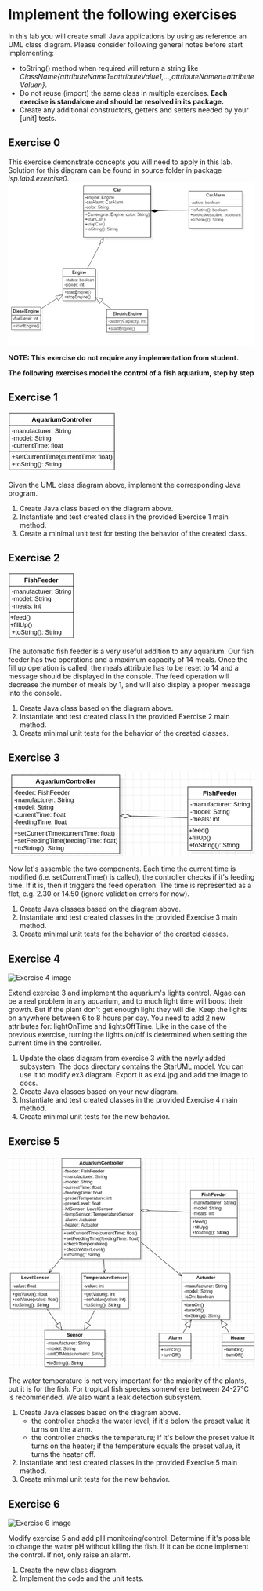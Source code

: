 # Implement the following exercises

In this lab you will create small Java applications by using as reference an UML class diagram. Please consider following general notes before start implementing:
- toString() method when required will return a string like *ClassName{attributeName1=attributeValue1,...,attributeNamen=attributeValuen}*.
- Do not reuse (import) the same class in multiple exercises. **Each exercise is standalone and should be resolved in its package.**
- Create any additional constructors, getters and setters needed by your [unit] tests.

## Exercise 0

This exercise demonstrate concepts you will need to apply in this lab. Solution for this diagram can be found in source folder in package *isp.lab4.exercise0*.
![Exercise 1 image](docs/ex0.jpg)

**NOTE: This exercise do not require any implementation from student.**

**The following exercises model the control of a fish aquarium, step by step**

## Exercise 1
![Exercise 1 image](docs/ex1.jpg)

Given the UML class diagram above, implement the corresponding Java program.

1. Create Java class based on the diagram above. 
2. Instantiate and test created class in the provided Exercise 1 main method.
3. Create a minimal unit test for testing the behavior of the created class.


## Exercise 2
![Exercise 2 image](docs/ex2.jpg)

The automatic fish feeder is a very useful addition to any aquarium.
Our fish feeder has two operations and a maximum capacity of 14 meals.
Once the fill up operation is called, the meals attribute has to be reset to 14
and a message should be displayed in the console. The feed operation will decrease
the number of meals by 1, and will also display a proper message into the console. 

1. Create Java class based on the diagram above. 
2. Instantiate and test created class in the provided Exercise 2 main method.
3. Create minimal unit tests for the behavior of the created classes.

## Exercise 3 
![Exercise 3 image](docs/ex3.jpg)

Now let's assemble the two components. Each time the current time is modified
(i.e. setCurrentTime() is called), the controller checks if it's feeding time.
If it is, then it triggers the feed operation. The time is represented as a flot,
e.g. 2.30 or 14.50 (ignore validation errors for now). 

1. Create Java classes based on the diagram above. 
2. Instantiate and test created classes in the provided Exercise 3 main method.
3. Create minimal unit tests for the behavior of the created classes.


## Exercise 4
![Exercise 4 image](docs/ex4.jpg)

Extend exercise 3 and implement the aquarium's lights control.
Algae can be a real problem in any aquarium, and to much light time will boost their growth.
But if the plant don't get enough light they will die. Keep the lights on anywhere between 6 to 8 hours per day. 
You need to add 2 new attributes for: lightOnTime and lightsOffTime.
Like in the case of the previous exercise, turning the lights on/off is determined when setting the current time in the controller.

1. Update the class diagram from exercise 3 with the newly added subsystem.
   The docs directory contains the StarUML model. You can use it to modify ex3 diagram. Export it as ex4.jpg and add the image to docs.
2. Create Java classes based on your new diagram.
3. Instantiate and test created classes in the provided Exercise 4 main method.
4. Create minimal unit tests for the new behavior.

## Exercise 5 
![Exercise 5 image](docs/ex5.jpg)

The water temperature is not very important for the majority of the plants, but it is for the fish.
For tropical fish species somewhere between 24-27°C is recommended.
We also want a leak detection subsystem.

1. Create Java classes based on the diagram above.
   - the controller checks the water level; if it's below the preset value it turns on the alarm.
   - the controller checks the temperature; if it's below the preset value it turns on the heater;
   if the temperature equals the preset value, it turns the heater off.
2. Instantiate and test created classes in the provided Exercise 5 main method.
3. Create minimal unit tests for the new behavior.

## Exercise 6 
![Exercise 6 image](docs/ex6.jpg)

Modify exercise 5 and add pH monitoring/control.
Determine if it's possible to change the water pH without killing the fish.
If it can be done implement the control. If not, only raise an alarm.

1. Create the new class diagram.
2. Implement the code and the unit tests. 


